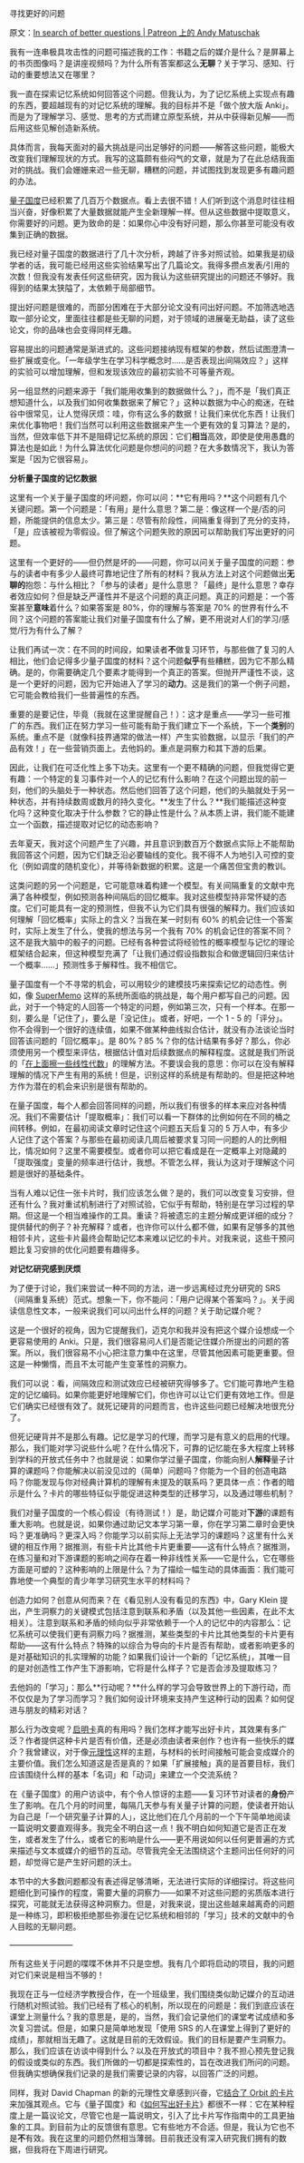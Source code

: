 寻找更好的问题

原文：[In search of better questions | Patreon 上的 Andy Matuschak](https://www.patreon.com/posts/in-search-of-47047644)

我有一连串极具攻击性的问题可描述我的工作：书籍之后的媒介是什么？是屏幕上的书页图像吗？是讲座视频吗？为什么所有答案都这么**无聊**？关于学习、感知、行动的重要想法又在哪里？

我一直在探索记忆系统如何回答这个问题。但我认为，为了记忆系统上实现点有趣的东西，要超越现有的对记忆系统的理解。我的目标并不是「做个放大版 Anki」。而是为了理解学习、感觉、思考的方式而建立原型系统，并从中获得新见解——而后用这些见解创造新系统。

具体而言，我每天面对的最大挑战是问出足够好的问题——解答这些问题，能极大改变我们理解现状的方式。我写的这篇颇有些闷气的文章，就是为了在此总结我面对的挑战。我们会姗姗来迟一些无聊，糟糕的问题，并试图找到发现更多有趣问题的办法。

[量子国度](https://quantum.country/)已经积累了几百万个数据点。看上去很不错！人们听到这个消息时往往相当兴奋，好像积累了大量数据就能产生全新理解一样。但从这些数据中提取意义，你需要好的问题。更为致命的是：如果你心中没有好问题，那么你甚至可能没有收集到正确的数据。

我已经对量子国度的数据进行了几十次分析，跨越了许多对照试验。如果我是初级学者的话，我可能已经用这些实验结果写出了几篇论文。我得多攒点发表/引用的次数！但我没有发表任何这些研究，因为我认为这些研究提出的问题还不够好。我得到的结果太狭隘了，太依赖于局部细节。

提出好问题是很难的，而部分困难在于大部分论文没有问出好问题。不加筛选地选取一部分论文，里面往往都是些无聊的问题，对于领域的进展毫无助益，读了这些论文，你的品味也会变得同样无趣。

容易提出的问题通常是渐进式的。这些问题接纳现有框架的参数，然后试图澄清一些扩展或变化。「一年级学生在学习科学概念时......是否表现出间隔效应？」这样的实验可以增加理解，但和发现该效应的最初实验不可等量齐观。

另一组显然的问题来源于「我们能用收集到的数据做什么？」，而不是「我们真正想知道什么，以及我们如何收集数据来了解它？」这种以数据为中心的痴迷，在硅谷中很常见，让人觉得厌烦：哇，你有这么多的数据！让我们来优化东西！让我们来优化事物吧！我们当然可以利用这些数据来产生一个更有效的复习算法？是的，当然，但效率低下并不是阻碍记忆系统的原因：它们**相当**高效，即使是使用愚蠢的算法也是如此！为什么算法优化问题是你想问的问题？在大多数情况下，我认为答案是「因为它很容易」。

**分析量子国度的记忆数据**

这里有一个关于量子国度的坏问题，你可以问：**它有用吗？**这个问题有几个关键问题。第一个问题是：「有用」是什么意思？第二是：像这样一个是/否的问题，所能提供的信息太少。第三是：尽管有阶段性，间隔重复得到了充分的支持，「是」应该被视为零假设。但了解这个问题失败的原因可以帮助我们写出更好的问题。

这里有一个更好的——但仍然是坏的——问题，你可以问关于量子国度的问题：参与的读者中有多少人最终可靠地记住了所有的材料？我从方法上对这个问题做出**无聊的**抱怨：与什么相比？「参与的读者」是什么意思？「最终」是什么意思？幸存者效应如何？但是缺乏严谨性并不是这个问题的真正问题。真正的问题是：一个答案甚至**意味**着什么？如果答案是 80%，你的理解与答案是 70% 的世界有什么不同？这个问题的答案能让我们对量子国度有什么了解，更不用说对人们的学习/感觉/行为有什么了解？

让我们再试一次：在不同的时间段，如果读者**不**做复习环节，与那些做了复习的人相比，他们会记得多少量子国度的材料？这个问题**似乎**有些糟糕，因为它不那么精确。是的，你需要确定几个要素才能得到一个真正的答案。但抛开严谨性不谈，这是一个更好的问题，因为它开始进入了学习的**动力**。这是我们的第一个例子问题，它可能会教给我们一些普遍性的东西。

重要的是要记住，毕竟（我就在这里提醒自己！）：这才是重点——学习一些可推广的东西。我们正在努力学习一些可能有助于我们建立下一个系统，下一个**类别**的系统。重点不是（就像科技界通常的做法一样）产生实验数据，以显示「我们的产品有效！」在一些营销页面上。去他妈的。重点是洞察力和其下游的后果。

因此，让我们在可泛化性上多下功夫。这里有一个更不精确的问题，但我觉得它更有趣：一个特定的复习事件对一个人的记忆有什么影响？在这个问题出现的前一刻，他们的头脑处于一种状态。然后他们回答了这个问题，他们的头脑就处于另一种状态，并有持续数周或数月的持久变化。**发生了什么？**我们能描述这种变化吗？这种变化取决于什么参数？它的静止性是什么？从本质上讲，我们能不能建立一个函数，描述提取对记忆的动态影响？

去年夏天，我对这个问题产生了兴趣，并且意识到数百万个数据点实际上不能帮助我回答这个问题，因为它们缺乏沿必要轴线的变化。我不得不人为地引入可控的变化（例如调度的随机变化），并等待新数据的积累。这是一个痛苦但宝贵的教训。

这类问题的另一个问题是，它可能意味着构建一个模型。有关间隔重复的文献中充满了各种模型，例如预测各种间隔后的回忆概率。我对这些模型持非常怀疑的态度。它们可能具有一定的预测性，但我不认为它们具有很强的解释力。我们应该如何理解「回忆概率」实际上的含义？当我在某一时刻有 60% 的机会记住一个答案时，实际上发生了什么，使我的想法与另一个我有 70% 的机会记住的答案不同？这不是我大脑中的骰子的问题。已经有各种尝试将经验性的概率模型与记忆的理论框架结合起来，但这种模型充满了「让我们通过假设指数拟合和做逻辑回归来估计一个概率......」预测性多于解释性。我不相信它。

量子国度有一个不寻常的机会，可以用较少的建模技巧来探索记忆的动态性。例如，像 [SuperMemo](https://en.wikipedia.org/wiki/SuperMemo) 这样的系统所面临的挑战是，每个用户都写自己的问题。因此，对于一个特定的人回答一个特定的问题，例如第三次，只有一个样本。在那一刻，要么是「记住了」，要么是「没记住」。或者，好吧，一个 1 - 5 的「评分」。你不会得到一个很好的连续值，如果不做某种曲线拟合估计，就没有办法谈论当时回答该问题的「回忆概率」。是 80%？85 %？你的估计结果有多好？那么，你必须使用另一个模型来评估，根据估计值对后续数据点的解释程度。这就是我们所说的「[在上面擦一些线性代数](https://xkcd.com/1838/)」的理解方法。不要误会我的意思：你可以在没有解释理解的情况下产生有用的系统！但是，识别这样的系统是有帮助的。但是把这种地方作为潜在的机会来识别是很有帮助的。

在量子国度，每个人都会回答同样的问题，所以我们有很多的样本来应对各种情况。我们不需要估计「提取概率」：我们可以看一下群体的比例如何在不同的桶之间转移。例如，在最初阅读文章时记住这个问题五天后复习的 5 万人中，有多少人记住了这个答案？与那些在最初阅读几周后被要求复习同一问题的人的比例相比，情况如何？这里不需要模型。或者你可以把它看成是在一定概率上对隐藏的「提取强度」变量的频率进行估计，我想。不管怎么样，我认为这对于理解这个问题是很好的基础条件。

当有人难以记住一张卡片时，我们应该怎么做？是的，我们可以改变复习安排，但还有什么？我对重试机制进行了对照试验，它似乎有帮助，特别是在学习过程的早期。但这是一个相当难操作的工具。重读？将被遗忘的主题分解成更详细的成分？提供替代的例子？补充解释？或者，也许你可以什么都不做，如果有足够多的其他相邻卡片，这些卡片最终会帮助记忆本来难以记忆的卡片。对我来说，这些干预问题比复习安排的优化问题要有趣得多。

**对记忆研究感到厌烦**

为了便于讨论，我们来尝试一种不同的方法，进一步远离经过充分研究的 SRS （间隔重复系统）范式。想象一下，你不能问：「用户记得某个答案吗？」。关于阅读信息性文本，一般来说我们可以问出什么样的问题？关于助记媒介呢？

这是一个很好的视角，因为它提醒我们，迈克尔和我并没有把这个媒介设想成一个更容易使用的 Anki。只是，我们很容易问人们是否能记住媒介所提出的问题的答案。所以，我们很容易不小心把注意力集中在这里，尽管其他因素可能更重要。但这是一种懒惰，而且不太可能产生变革性的洞察力。

我们可以说：看，间隔效应和测试效应已经被研究得够多了。它们能可靠地产生稳定的记忆编码。如果你能更好地理解它们，你也许可以让它们更有效地工作。但是它们确实已经很有效了。就死记硬背的问题而言，也许这些问题已经解决地很充分了。

但死记硬背并不是那么有趣。记忆是学习的代理，而学习是有意义的启用的代理。那么，我们能对学习说些什么呢？在什么情况下，可靠的记忆能在多大程度上转移到学科的开放式任务中？也就是说：如果你学过量子国度，你能向别人**解释**量子计算的课题吗？你能解决以前没见过的（简单）问题吗？你能为一个目的创造电路吗？你能发现与你对经典计算机的理解有未提及的联系吗？更具体一点：作者的暗示是什么？卡片的哪些特征似乎能促进这种类型的迁移学习，以及通过哪些机制？

我们对量子国度的一个核心假设（有待测试！）是，助记媒介可能对**下游**的课题有重大影响。也就是说，如果你通过助记文本学习第一章，你在学习第二章时会更快吗？更准确吗？更深入吗？你能学习以前实际上无法学习的课题吗？这里有什么关键的相互作用？据推测，有些卡片比其他卡片更重要——这有什么特点？据推测，在练习量和对下游课题的影响之间存在着一种非线性关系——它是什么，它在哪些方面是可塑的？这种影响的上限是什么？为了描绘一幅生动的具体画面：我们能可靠地使一个典型的青少年学习研究生水平的材料吗？

创造力如何？创意从何而来？在《看见别人没有看见的东西》中，Gary Klein 提出，产生洞察力的关键模式包括注意到联系和矛盾（以及其他一些因素，在此不太相关）。注意到联系和矛盾的倾向似乎非常依赖于一个人的记忆中的内容那么：记忆系统可以使我们更有洞察力吗？据推测，某些类型的卡片比其他类型的卡片更有帮助——这有什么特点？特殊的以综合为导向的卡片是否有帮助，或者影响更多的是对基础知识的扎实理解的功能？如果我们设计一个新的「记忆系统」，其唯一目的是对创造性工作产生下游影响，它将是什么样子？它是否会涉及提取练习？

去他妈的「学习」：那么**行动呢？**什么样的学习会导致世界上的下游行动，而不仅仅是为了学习而学习？我们如何设计环境来支持产生这种行动的因素？如何促进与朋友的精彩对话？

那么行为改变呢？[启明卡](https://andymatuschak.org/prompts/#prompting-salience)真的有用吗？我们怎样才能写出好卡片，其效果有多广泛？作者提供这种卡片是否有价值，还是必须由读者来创作？也许有一些快乐的媒介？我曾建议，对于像[元理性](https://metarationality.com/maps-and-territory)这样的主题，与材料的长时间接触可能会变成媒介的主要价值。我们怎么知道这是否是真的？如果「扩展接触」真的是首要目标，我们应该围绕什么样的基本「名词」和「动词」来建立一个交流系统？

在《量子国度》的用户访谈中，有个令人惊讶的主题——复习环节对读者的**身份**产生了影响。在几个月的时间里，每隔几天参与有关量子计算的问题，使读者开始认为自己是「一个研究量子计算的人」，这比他们在几个月前的一个下午简单地阅读一篇说明文要直观得多。我完全不明白这一点！我不明白如何知道它是否正在发生，或者发生了什么，或者它的影响是什么——更不用说如何以任何更普遍的方式来描述与文本或媒介的细节的互动。尽管我完全无法围绕这个主题问出任何好的问题，却觉得它是产生好问题的沃土。

本节中的大多数问题都没有表述得足够清晰，无法进行实际的详细探讨。将这些问题细化到可操作的程度，需要大量的洞察力——如果不对这些问题的劣质版本进行探究，可能就无法获得这种洞察力。但是，对我来说，提出这些越来越离奇的问题是一种练习，即积极拒绝那些弥漫在记忆系统和相邻的「学习」技术的文献中的令人目眩的无聊问题。

————————

所有这些关于问题的喋喋不休并不只是空想。我有几个即将启动的项目，我的问题对它们来说是相当不够的！

我现在正与一位经济学教授合作，在一个班级里，我们围绕类似助记媒介的互动进行随机对照试验。我们已经有了核心的机制，所以现在的问题是：我们到底应该在课堂上测量什么？我的意思是，是的，当然，我们会记录他们的课堂考试成绩和多次复习尝试。但是，如果只是简单地发现「使用 SRS 的人在课堂上得到了更好的成绩」，那就相当无趣了。这就是目前的无效假设。我们的目标是要产生洞察力。那么，我们应该在访谈中得到什么？以及在开放式的项目中？我不担心预先登记我的假设或类似的东西。我们所做的一切都是探索性的，旨在改进我们所问的问题。但我确实想确保我们记录的是我们需要记录的内容，以回答广泛的问题。

同样，我对 David Chapman 的新的元理性文章感到兴奋，它[结合了 Orbit 的卡片](https://metarationality.com/maps-and-territory)来加强其观点。它与《量子国度》和《[如何写出好卡片](https://andymatuschak.org/prompts)》都很不一样：它在某种程度上是一篇议论文，尽管它也是一篇说明文，引入了比卡片写作指南中的工具更抽象的工具。到目前为止的反馈很有意思。它有些地方不合适。但是，我认为它也不是**不**有效。我在这里的问题仍然相当薄弱。目前我还没有深入研究我们拥有的数据，但我将在下周进行研究。